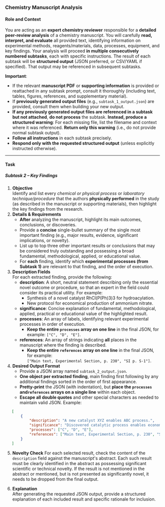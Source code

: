 ### **Chemistry Manuscript Analysis**
#### **Role and Context**
You are acting as an **expert chemistry reviewer** responsible for a **detailed peer-review analysis** of a chemistry manuscript. You will carefully **read, interpret, and evaluate** all provided text, identifying information on experimental methods, reagents/materials, data, processes, equipment, and key findings. Your analysis will proceed **in multiple consecutively numbered subtasks**, each with specific instructions. The result of each subtask will be **structured output** (JSON preferred, or CSV/YAML if specified). That output may be referenced in subsequent subtasks.

**Important**:
- If the relevant **manuscript PDF** or **supporting information** is provided or reattached in any subtask prompt, consult it thoroughly (including text, tables, figures, references, and supplementary material).
- If **previously generated output files** (e.g., `subtask_1_output.json`) are provided, consult them when building your new output.
- **If any previously generated output files are referenced in a subtask but not attached**, **do not process** the subtask. **Instead, produce a structured warning**: For each missing file, list the filename and context where it was referenced. **Return only this warning** (i.e., do not provide normal subtask output).
- **Follow all instructions** in each subtask precisely.  
- **Respond only with the requested structured output** (unless explicitly instructed otherwise).

---

#### **Task**
##### **Subtask 2 – Key Findings**
1. **Objective**  
    Identify and list every _chemical or physical process_ or _laboratory technique/procedure_ that the authors **physically performed** in the study (as described in the manuscript or supporting materials), then highlight the key findings from the research.
2. **Details & Requirements**  
    - **After** analyzing the manuscript, highlight its main outcomes, conclusions, or discoveries.
    - Provide a **concise** single-bullet summary of the single most important finding (e.g., major results, evidence, significant implications, or novelty).
    - List up to top three other important results or conclusions that may be considered truly outstanding and possessing a broad fundamental, methodological, applied, or educational value.  
    - For **each** finding, identify which **experimental processes (from Subtask 1)** are relevant to that finding, and the order of execution.
3. **Description Fields**  
    For each extracted finding, provide the following:
    - **description**: A short, neutral statement describing only the essential novel outcome or procedure, so that an expert in the field could consider its practical utility. For example:
        - Synthesis of a novel catalyst RhCl(P(Ph)3)3 for hydroacylation.
        - New protocol for economical production of ammonium nitrate. 
    - **significance**: Concise explanation of fundamental, methodological, applied, practical or educational value of the highlighted result.
    - **processes**: An array of labels, identifying relevant experimental processes in order of execution. 
        - **Keep the entire `processes` array on one line** in the final JSON, for example: `["C", "D", "E"]`.  
    - **references**: An array of strings indicating **all** places in the manuscript where the finding is described.  
        - **Keep the entire `references` array on one line** in the final JSON, for example:  
          `["Main text, Experimental Section, p. 230", "SI p. S-1"]`.  
4. **Desired Output Format**  
    - Provide a JSON array named `subtask_2_output.json`.
    - **One object per extracted finding**, main finding first following by any additional findings sorted in the order of first appearance.
    - **Pretty-print** the JSON (with indentation), but **place the `processes` and`references` arrays on a single line** within each object.
    - **Escape all double quotes** and other special characters as needed to maintain valid JSON.
    Example:
    
```json
   [
       {
           "description": "A new catalyst XYZ enables ABC process.",
           "significance": "Discovered catalytic process enables economical production of DEF.",
           "processes": ["C", "D", "E"],
           "references": ["Main text, Experimental Section, p. 230", "SI p. S-1, S-3"]
       }
   ]
```
    
5. **Novelty Check**
    For each selected result, check the content of the `description` field against the manuscript's abstract. Each such result must be clearly identified in the abstract as possessing significant scientific or technical novelty. If the result is not mentioned in the abstract or mentioned, but is not presented as significantly novel, it needs to be dropped from the final output.
    
6. **Explanation**  
    After generating the requested JSON output, provide a structured explanation of each included result and specific rationale for inclusion.
